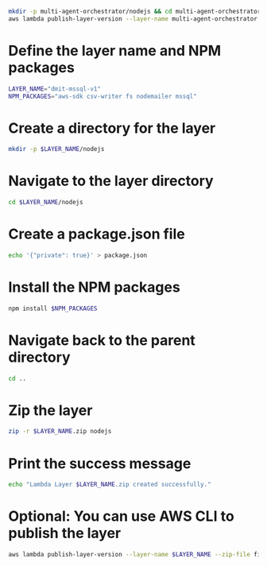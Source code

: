 ```bash
mkdir -p multi-agent-orchestrator/nodejs && cd multi-agent-orchestrator/nodejs && echo '{"private": true}' > package.json && npm install multi-agent-orchestrator && cd .. && zip -r multi-agent-orchestrator.zip nodejs
aws lambda publish-layer-version --layer-name multi-agent-orchestrator --zip-file fileb://multi-agent-orchestrator.zip
```
# Define the layer name and NPM packages
```bash
LAYER_NAME="dmit-mssql-v1"
NPM_PACKAGES="aws-sdk csv-writer fs nodemailer mssql"
```

# Create a directory for the layer
```bash
mkdir -p $LAYER_NAME/nodejs
```

# Navigate to the layer directory
```bash
cd $LAYER_NAME/nodejs
```

# Create a package.json file
```bash
echo '{"private": true}' > package.json
```

# Install the NPM packages
```bash
npm install $NPM_PACKAGES
```

# Navigate back to the parent directory
```bash
cd ..
```

# Zip the layer
```bash
zip -r $LAYER_NAME.zip nodejs
```

# Print the success message
```bash
echo "Lambda Layer $LAYER_NAME.zip created successfully."
```

# Optional: You can use AWS CLI to publish the layer
```bash
aws lambda publish-layer-version --layer-name $LAYER_NAME --zip-file fileb://$LAYER_NAME.zip
```
```
